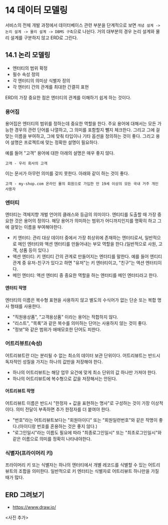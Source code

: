 # 14 데이터 모델링
서비스의 전체 개발 과정에서 데이터베이스 관련 부분을 단계적으로 보면 `개념 설계 -> 논리 설계 -> 물리 설계 -> DBMS 구축`으로 나뉜다. 거의 대부분의 경우 논리 설계와 물리 설계를 구분하지 않고 ERD로 그린다.


## 14.1 논리 모델링
- 엔터티의 범위 확정
- 필수 속성 정의
- 각 엔터티의 의미상 식별자 정의
- 각 엔터티 간의 관계를 최대한 간결히 표현

ERD의 가장 중요한 점은 엔터티의 관계를 이해하기 쉽게 하는 것이다.


### 용어집
용어집은 엔터티의 범위를 정하는데 중요한 역할을 한다. 주요 용어에 대해서는 모든 가능한 경우의 관련 단어를 나열하고, 그 의미를 포함할지 뺄지 체크한다. 그리고 그에 걸맞는 이름을 부여하고, 그에 맞춰 타입이나 기타 옵션을 정의하는 것이 좋다. 그리고 용어 설명은 프로젝트에 맞는 정확한 설명이 필요하다.

예를 들어 "고객" 용어에 대한 아래의 설명은 매우 좋지 않다.

```
고객 - 우리 회사의 고객
```

이는 문서가 아무런 의미를 갖지 못한다. 아래와 같이 하는 것이 좋다.

```
고객 - my-shop.com 온라인 몰의 회원으로 가입한 만 19세 이상의 모든 국내 거주 개인 사용자
```

### 엔터티
엔터티는 객체지향 개벌 언어의 클래스와 등급의 의미이다. 엔티티를 도출할 때 가장 중요한 것은 용어의 정의다. 해당 용어가 의미하는 범위가 어디까지인지를 명확히 하고 그에 걸맞는 이름을 부여해야한다.
- 키 엔터티: 관리 대상 데이터 중에서 가장 취상위에 존재하는 엔터티로서, 일반적으로 메인 엔터티와 액션 엔터티를 만들어내는 부모 역할을 한다.(일반적으로 사원, 고객, 상품 등이 있다.)
- 액션 엔터티: 키 엔티티 간의 관계로 만들어지는 엔터티를 말한다. 예를 들어 엔티티 관계 중 유저-친구가 있다고 하면 "유저"는 키 엔터티이고, "친구"는 액션 엔터티이다.
- 메인 엔터티: 액션 엔터티 중 중요한 역할을 하는 엔터티를 메인 엔터티라고 한다.

#### 엔터티 작명
엔터티의 이름은 복수형 표현을 사용하지 않고 별도의 수식어가 없는 단순 또는 복합 명사 형태를 사용한다.
- "직원용상품", "고객용상품" 이라는 용어는 적합하지 않다.
- "리스트", "목록"과 같은 복수를 의미하는 단어는 사용하지 않는 것이 좋다.
- "정보"와 같은 범위가 애매모호한 단어도 피한다.


### 어트리뷰트(속성)
어트리뷰트란 더는 분리될 수 없는 최소의 데이터 보관 단위이다. 어트리뷰트는 반드시 독자적인 성질을 가지는 하나의 값만을 저장해야 한다.
- 하나의 어트리뷰트는 해당 업무 요건에 맞게 최소 단위의 값 하나만 가져야 한다.
- 하나의 어트리뷰트에 복수형으로 값을 저장해서는 안된다.

#### 어트리뷰트 작명
어트리뷰트 이름은 반드시 "한정자 + 값을 표현하는 명사"로 구성하는 것이 가장 이상적이다. 의미 전달이 부족하면 추가 한정자를 더 붙여야 한다.
- "번호"라는 어트리뷰트보다는 "회원아이디" 또는 "회원일련번호"와 같은 작명이 좋다.(아이디랑 번호를 혼용하는 것은 좋지 않다.)
- "로그인일시"라는 이름도 필요에 따라 "최종로그인일시" 또는 "최초로그인일시"와 같은 이름으로 의미를 정확히 나타내야한다.


### 식별자(프라이머리 키)
프라이머리 키 또는 식별자는 하나의 엔터티에서 개별 레코드를 식별할 수 있는 어트리뷰트의 조합을 의미한다. 일반적으로 키 엔터티는 식별자로 어트리뷰트 하나만을 가질 때가 많다.


## ERD 그려보기
- <https://www.draw.io/>

<사진 추가>